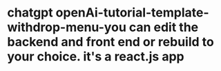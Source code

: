 # chatgpt openAi-tutorial-template-withdrop-menu-you can edit the backend and front end or rebuild to your choice. it's a react.js app
